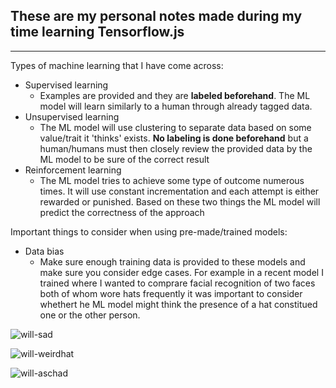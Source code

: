 ## These are my personal notes made during my time learning Tensorflow.js
---
Types of machine learning that I have come across:

* Supervised learning 
  * Examples are provided and they are **labeled beforehand**. The ML model will learn similarly to a human through already tagged data.
* Unsupervised learning
  * The ML model will use clustering to separate data based on some value/trait it 'thinks' exists. **No labeling is done beforehand** but a human/humans must then closely review the provided data by the ML model to be sure of the correct result
* Reinforcement learning
  * The ML model tries to achieve some type of outcome numerous times. It will use constant incrementation and each attempt is either rewarded or punished. Based on these two things the ML model will predict the correctness of the approach

Important things to consider when using pre-made/trained models:

* Data bias
  * Make sure enough training data is provided to these models and make sure you consider edge cases. For example in a recent model I trained where I wanted to comprare facial recognition of two faces both of whom wore hats frequently it was important to consider whethert he ML model might think the presence of a hat constitued one or the other person.

![will-sad](https://res.cloudinary.com/dvoaat0nl/image/upload/v1709717120/doomed1_g1ht8p.jpg)

![will-weirdhat](https://res.cloudinary.com/dvoaat0nl/image/upload/v1709717120/doomed2_bhqziq.jpg)

![will-aschad](https://res.cloudinary.com/dvoaat0nl/image/upload/v1709717120/doomed4_doeroe.jpg)




